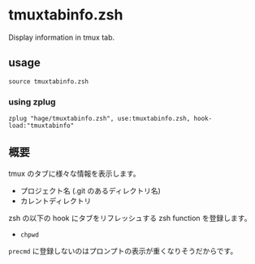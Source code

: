# tmuxtabinfo.zsh
Display information in tmux tab.

## usage

`source tmuxtabinfo.zsh`

### using zplug

``` shell
zplug "hage/tmuxtabinfo.zsh", use:tmuxtabinfo.zsh, hook-load:"tmuxtabinfo"
```

## 概要

tmux のタブに様々な情報を表示します。

* プロジェクト名 (.git のあるディレクトリ名)
* カレントディレクトリ

zsh の以下の hook にタブをリフレッシュする zsh function を登録します。

* `chpwd`

`precmd` に登録しないのはプロンプトの表示が重くなりそうだからです。
